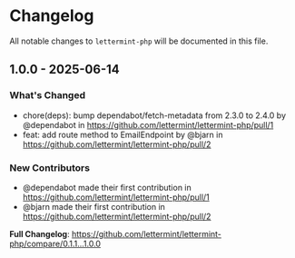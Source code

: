 # Changelog

All notable changes to `lettermint-php` will be documented in this file.

## 1.0.0 - 2025-06-14

### What's Changed

* chore(deps): bump dependabot/fetch-metadata from 2.3.0 to 2.4.0 by @dependabot in https://github.com/lettermint/lettermint-php/pull/1
* feat: add route method to EmailEndpoint by @bjarn in https://github.com/lettermint/lettermint-php/pull/2

### New Contributors

* @dependabot made their first contribution in https://github.com/lettermint/lettermint-php/pull/1
* @bjarn made their first contribution in https://github.com/lettermint/lettermint-php/pull/2

**Full Changelog**: https://github.com/lettermint/lettermint-php/compare/0.1.1...1.0.0
